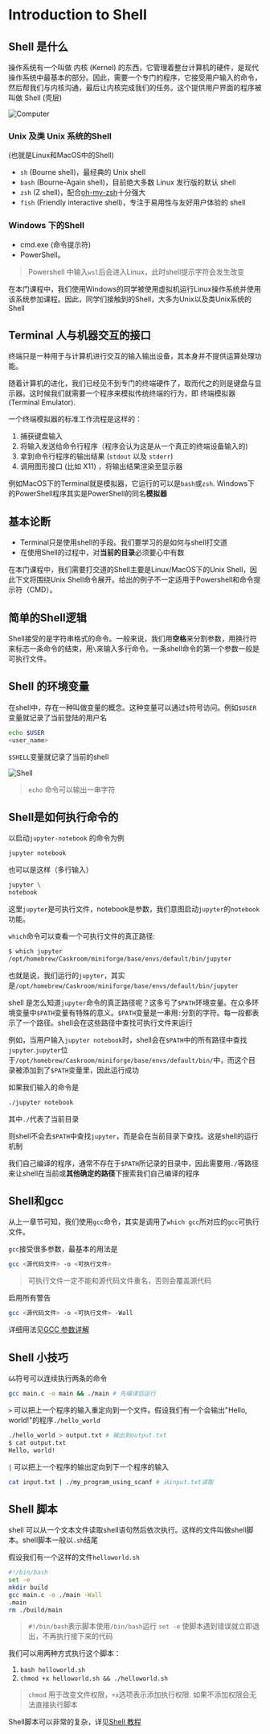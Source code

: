 # Introduction to Shell

## Shell 是什么

操作系统有一个叫做 内核 (Kernel) 的东西，它管理着整台计算机的硬件，是现代操作系统中最基本的部分。因此，需要一个专门的程序，它接受用户输入的命令，然后帮我们与内核沟通，最后让内核完成我们的任务。这个提供用户界面的程序被叫做 Shell (壳层)

![Computer](img/computer_system.png)

### Unix 及类 Unix 系统的Shell

(也就是Linux和MacOS中的Shell)

- `sh` (Bourne shell)，最经典的 Unix shell
- `bash` (Bourne-Again shell)，目前绝大多数 Linux 发行版的默认 shell
- `zsh` (Z shell)，配合[oh-my-zsh](https://ohmyz.sh/)十分强大
- `fish` (Friendly interactive shell)，专注于易用性与友好用户体验的 shell

### Windows 下的Shell

- cmd.exe (命令提示符)
- PowerShell。

> Powershell 中输入`wsl`后会进入Linux，此时shell提示字符会发生改变

在本门课程中，我们使用Windows的同学被使用虚拟机运行Linux操作系统并使用该系统参加课程。因此，同学们接触到的Shell，大多为Unix以及类Unix系统的Shell

## Terminal 人与机器交互的接口

终端只是一种用于与计算机进行交互的输入输出设备，其本身并不提供运算处理功能。

随着计算机的进化，我们已经见不到专门的终端硬件了，取而代之的则是键盘与显示器。这时候我们就需要一个程序来模拟传统终端的行为，即 终端模拟器 (Terminal Emulator).

一个终端模拟器的标准工作流程是这样的：

1. 捕获键盘输入
2. 将输入发送给命令行程序（程序会认为这是从一个真正的终端设备输入的)
3. 拿到命令行程序的输出结果 (`stdout` 以及 `stderr`)
4. 调用图形接口 (比如 X11) ，将输出结果渲染至显示器

例如MacOS下的Terminal就是模拟器，它运行的可以是`bash`或`zsh`. Windows下的PowerShell程序其实是PowerShell的同名**模拟器**

## 基本论断

- Terminal只是使用shell的手段。我们要学习的是如何与shell打交道
- 在使用Shell的过程中，对**当前的目录**必须要心中有数

在本门课程中，我们需要打交道的Shell主要是Linux/MacOS下的Unix Shell，因此下文将围绕Unix Shell命令展开。给出的例子不一定适用于Powershell和命令提示符（CMD）。

## 简单的Shell逻辑

Shell接受的是字符串格式的命令。一般来说，我们用**空格**来分割参数，用换行符来标志一条命令的结束，用`\`来输入多行命令。一条shell命令的第一个参数一般是可执行文件。

## Shell 的环境变量

在shell中，存在一种叫做变量的概念。这种变量可以通过`$`符号访问。例如`$USER`变量就记录了当前登陆的用户名

```bash
echo $USER                                
<user_name>
```

`$SHELL`变量就记录了当前的shell

![Shell](img/shell.png)

> `echo` 命令可以输出一串字符

## Shell是如何执行命令的

以启动`jupyter-notebook` 的命令为例

```bash
jupyter notebook
```

也可以是这样（多行输入）

```bash
jupyter \
notebook
```

这里`jupyter`是可执行文件，notebook是参数，我们意图启动`jupyter`的`notebook`功能。

`which`命令可以查看一个可执行文件的真正路径:

```bash
$ which jupyter       
/opt/homebrew/Caskroom/miniforge/base/envs/default/bin/jupyter
```

也就是说，我们运行的`jupyter`，其实是`/opt/homebrew/Caskroom/miniforge/base/envs/default/bin/jupyter`

shell 是怎么知道`jupyter`命令的真正路径呢？这多亏了`$PATH`环境变量。在众多环境变量中`$PATH`变量有特殊的意义。`$PATH`变量是一串用`:`分割的字符。每一段都表示了一个路径。shell会在这些路径中查找可执行文件来运行

例如，当用户输入`jupyter notebook`时，shell会在`$PATH`中的所有路径中查找`jupyter`.`jupyter`位于`/opt/homebrew/Caskroom/miniforge/base/envs/default/bin/`中，而这个目录被添加到了`$PATH`变量里，因此运行成功

如果我们输入的命令是

```bash
./jupyter notebook
```

其中`./`代表了当前目录

则shell不会去`$PATH`中查找`jupyter`，而是会在当前目录下查找。这是shell的运行机制

我们自己编译的程序，通常不存在于`$PATH`所记录的目录中，因此需要用`./`等路径来让shell在当前或**其他确定的路径**下搜索我们自己编译的程序

## Shell和gcc

从上一章节可知，我们使用`gcc`命令，其实是调用了`which gcc`所对应的`gcc`可执行文件。

`gcc`接受很多参数，最基本的用法是

```bash
gcc <源代码文件> -o <可执行文件>
```

> 可执行文件一定不能和源代码文件重名，否则会覆盖源代码

启用所有警告

```bash
gcc <源代码文件> -o <可执行文件> -Wall
```

详细用法见[GCC 参数详解](https://www.runoob.com/w3cnote/gcc-parameter-detail.html)

## Shell 小技巧

`&&`符号可以连续执行两条的命令

```bash
gcc main.c -o main && ./main # 先编译后运行
```

`>` 可以把上一个程序的输入重定向到一个文件。假设我们有一个会输出"Hello, world!"的程序`./hello_world`

```bash
./hello_world > output.txt # 输出到output.txt
$ cat output.txt
Hello, world!
```

`|` 可以把上一个程序的输出定向到下一个程序的输入

```bash
cat input.txt | ./my_program_using_scanf # 从input.txt读取
```

## Shell 脚本

shell 可以从一个文本文件读取shell语句然后依次执行。这样的文件叫做shell脚本。shell脚本一般以`.sh`结尾

假设我们有一个这样的文件`helloworld.sh`

```bash
#!/bin/bash
set -e
mkdir build
gcc main.c -o ./main -Wall
.main
rm ./build/main
```

> `#!/bin/bash`表示脚本使用`/bin/bash`运行
> `set -e` 使脚本遇到错误就立即退出，不再执行接下来的代码

我们可以用两种方式执行这个脚本：

1. `bash helloworld.sh`
2. `chmod +x helloworld.sh && ./helloworld.sh`

> `chmod` 用于改变文件权限，`+x`选项表示添加执行权限. 如果不添加权限会无法直接执行脚本

Shell脚本可以非常的复杂，详见[Shell 教程](https://www.runoob.com/linux/linux-shell.html)
